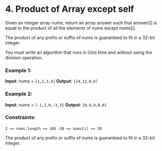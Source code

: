 # 4. Product of Array except self

Given an integer array nums, return an array answer such that answer[i] is equal to the product of all the elements of nums except nums[i].

The product of any prefix or suffix of nums is guaranteed to fit in a 32-bit integer.

You must write an algorithm that runs in O(n) time and without using the division operation.

 

### Example 1:

**Input**: nums = `[1,2,3,4]`
**Output**: `[24,12,8,6]`

### Example 2:

**Input**: nums = `[-1,1,0,-3,3]`
**Output**: `[0,0,9,0,0]`
 

### Constraints:

`2 <= nums.length <= 105`
`-30 <= nums[i] <= 30`

The product of any prefix or suffix of nums is guaranteed to fit in a 32-bit integer.